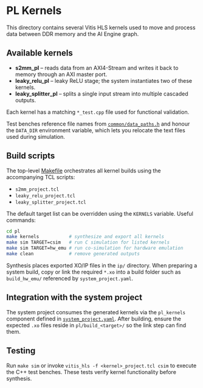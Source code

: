 # PL Kernels

This directory contains several Vitis HLS kernels used to move and process data between DDR memory and the AI Engine graph.

## Available kernels
- **s2mm_pl** – reads data from an AXI4-Stream and writes it back to memory through an AXI master port.
- **leaky_relu_pl** – leaky ReLU stage; the system instantiates two of these kernels.
- **leaky_splitter_pl** – splits a single input stream into multiple cascaded outputs.

Each kernel has a matching `*_test.cpp` file used for functional validation.

Test benches reference file names from [`common/data_paths.h`](../common/data_paths.h)
and honour the `DATA_DIR` environment variable, which lets you relocate the
text files used during simulation.

## Build scripts
The top-level [Makefile](Makefile) orchestrates all kernel builds using the accompanying TCL scripts:

- `s2mm_project.tcl`
- `leaky_relu_project.tcl`
- `leaky_splitter_project.tcl`

The default target list can be overridden using the `KERNELS` variable. Useful commands:

```bash
cd pl
make kernels           # synthesize and export all kernels
make sim TARGET=csim   # run C simulation for listed kernels
make sim TARGET=hw_emu # run co-simulation for hardware emulation
make clean             # remove generated outputs
```

Synthesis places exported XO/IP files in the `ip/` directory. When preparing a system build, copy or link the required `*.xo` into a build folder such as `build_hw_emu/` referenced by `system_project.yaml`.

## Integration with the system project
The system project consumes the generated kernels via the `pl_kernels` component defined in [`system_project.yaml`](../system_project.yaml). After building, ensure the expected `.xo` files reside in `pl/build_<target>/` so the link step can find them.

## Testing
Run `make sim` or invoke `vitis_hls -f <kernel>_project.tcl csim` to execute the C++ test benches. These tests verify kernel functionality before synthesis.